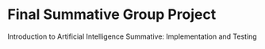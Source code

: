 # Final Summative Group Project
 Introduction to Artificial Intelligence Summative: Implementation and Testing
